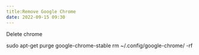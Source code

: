 ```yaml
---
title:Remove Google Chrome
date: 2022-09-15 09:30
---
```

Delete chrome

sudo apt-get purge google-chrome-stable
rm ~/.config/google-chrome/ -rf
